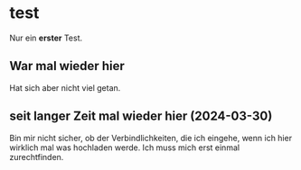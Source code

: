 # test

Nur ein **erster** Test.

## War mal wieder hier
Hat sich aber nicht viel getan. 

## seit langer Zeit mal wieder hier (2024-03-30)
Bin mir nicht sicher, ob der Verbindlichkeiten, die ich eingehe, wenn ich hier wirklich mal was hochladen werde. Ich muss mich erst einmal zurechtfinden. 
